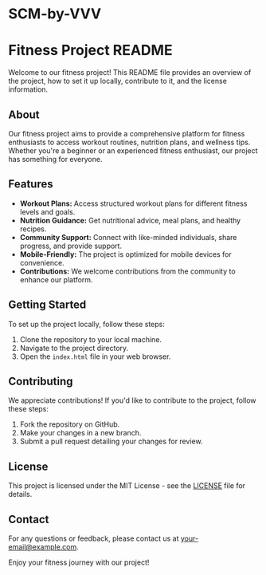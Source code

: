 # SCM-by-VVV
# Fitness Project README

Welcome to our fitness project! This README file provides an overview of the project, how to set it up locally, contribute to it, and the license information.

## About

Our fitness project aims to provide a comprehensive platform for fitness enthusiasts to access workout routines, nutrition plans, and wellness tips. Whether you're a beginner or an experienced fitness enthusiast, our project has something for everyone.

## Features

- **Workout Plans:** Access structured workout plans for different fitness levels and goals.
- **Nutrition Guidance:** Get nutritional advice, meal plans, and healthy recipes.
- **Community Support:** Connect with like-minded individuals, share progress, and provide support.
- **Mobile-Friendly:** The project is optimized for mobile devices for convenience.
- **Contributions:** We welcome contributions from the community to enhance our platform.

## Getting Started

To set up the project locally, follow these steps:

1. Clone the repository to your local machine.
2. Navigate to the project directory.
3. Open the `index.html` file in your web browser.

## Contributing

We appreciate contributions! If you'd like to contribute to the project, follow these steps:

1. Fork the repository on GitHub.
2. Make your changes in a new branch.
3. Submit a pull request detailing your changes for review.

## License

This project is licensed under the MIT License - see the [LICENSE](LICENSE) file for details.

## Contact

For any questions or feedback, please contact us at [your-email@example.com](mailto:your-email@example.com).

Enjoy your fitness journey with our project!
